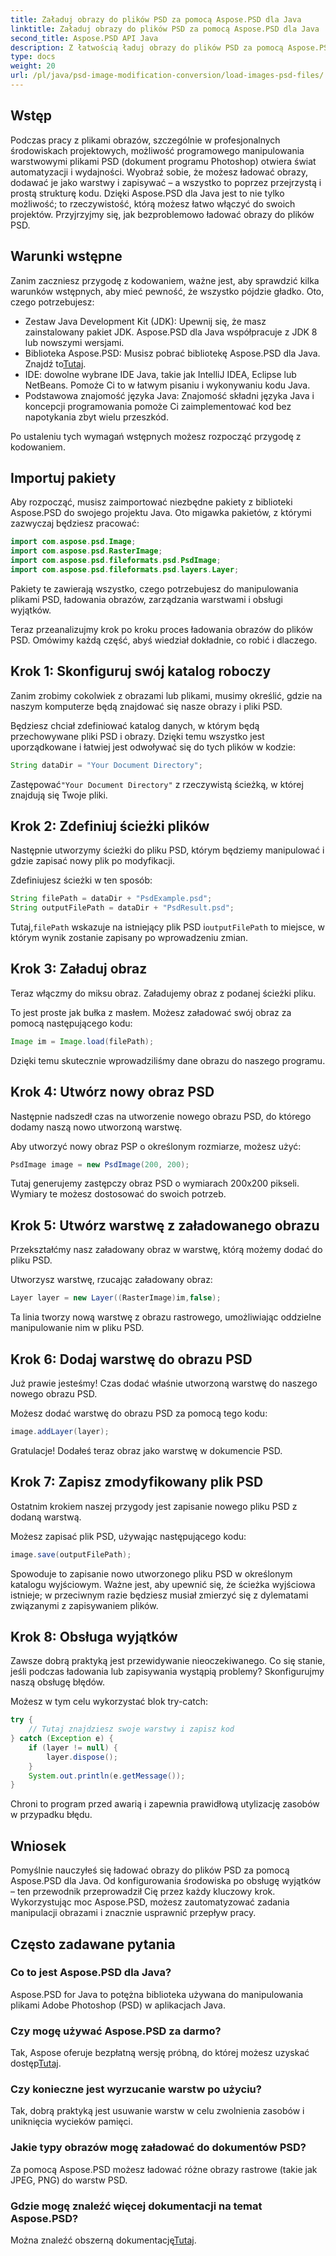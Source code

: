 ```yaml
---
title: Załaduj obrazy do plików PSD za pomocą Aspose.PSD dla Java
linktitle: Załaduj obrazy do plików PSD za pomocą Aspose.PSD dla Java
second_title: Aspose.PSD API Java
description: Z łatwością ładuj obrazy do plików PSD za pomocą Aspose.PSD dla Java. Postępuj zgodnie z tym przewodnikiem krok po kroku, aby skutecznie zautomatyzować zadania manipulacji obrazami.
type: docs
weight: 20
url: /pl/java/psd-image-modification-conversion/load-images-psd-files/
---
```

## Wstęp

Podczas pracy z plikami obrazów, szczególnie w profesjonalnych środowiskach projektowych, możliwość programowego manipulowania warstwowymi plikami PSD (dokument programu Photoshop) otwiera świat automatyzacji i wydajności. Wyobraź sobie, że możesz ładować obrazy, dodawać je jako warstwy i zapisywać – a wszystko to poprzez przejrzystą i prostą strukturę kodu. Dzięki Aspose.PSD dla Java jest to nie tylko możliwość; to rzeczywistość, którą możesz łatwo włączyć do swoich projektów. Przyjrzyjmy się, jak bezproblemowo ładować obrazy do plików PSD.

## Warunki wstępne

Zanim zaczniesz przygodę z kodowaniem, ważne jest, aby sprawdzić kilka warunków wstępnych, aby mieć pewność, że wszystko pójdzie gładko. Oto, czego potrzebujesz:

- Zestaw Java Development Kit (JDK): Upewnij się, że masz zainstalowany pakiet JDK. Aspose.PSD dla Java współpracuje z JDK 8 lub nowszymi wersjami.
-  Biblioteka Aspose.PSD: Musisz pobrać bibliotekę Aspose.PSD dla Java. Znajdź to[Tutaj](https://releases.aspose.com/psd/java/).
- IDE: dowolne wybrane IDE Java, takie jak IntelliJ IDEA, Eclipse lub NetBeans. Pomoże Ci to w łatwym pisaniu i wykonywaniu kodu Java.
- Podstawowa znajomość języka Java: Znajomość składni języka Java i koncepcji programowania pomoże Ci zaimplementować kod bez napotykania zbyt wielu przeszkód.

Po ustaleniu tych wymagań wstępnych możesz rozpocząć przygodę z kodowaniem.

## Importuj pakiety

Aby rozpocząć, musisz zaimportować niezbędne pakiety z biblioteki Aspose.PSD do swojego projektu Java. Oto migawka pakietów, z którymi zazwyczaj będziesz pracować:

```java
import com.aspose.psd.Image;
import com.aspose.psd.RasterImage;
import com.aspose.psd.fileformats.psd.PsdImage;
import com.aspose.psd.fileformats.psd.layers.Layer;
```

Pakiety te zawierają wszystko, czego potrzebujesz do manipulowania plikami PSD, ładowania obrazów, zarządzania warstwami i obsługi wyjątków.

Teraz przeanalizujmy krok po kroku proces ładowania obrazów do plików PSD. Omówimy każdą część, abyś wiedział dokładnie, co robić i dlaczego.

## Krok 1: Skonfiguruj swój katalog roboczy

Zanim zrobimy cokolwiek z obrazami lub plikami, musimy określić, gdzie na naszym komputerze będą znajdować się nasze obrazy i pliki PSD.

Będziesz chciał zdefiniować katalog danych, w którym będą przechowywane pliki PSD i obrazy. Dzięki temu wszystko jest uporządkowane i łatwiej jest odwoływać się do tych plików w kodzie:

```java
String dataDir = "Your Document Directory";
```

 Zastępować`"Your Document Directory"` z rzeczywistą ścieżką, w której znajdują się Twoje pliki. 

## Krok 2: Zdefiniuj ścieżki plików

Następnie utworzymy ścieżki do pliku PSD, którym będziemy manipulować i gdzie zapisać nowy plik po modyfikacji.

Zdefiniujesz ścieżki w ten sposób:

```java
String filePath = dataDir + "PsdExample.psd";
String outputFilePath = dataDir + "PsdResult.psd";
```

 Tutaj,`filePath` wskazuje na istniejący plik PSD i`outputFilePath` to miejsce, w którym wynik zostanie zapisany po wprowadzeniu zmian.

## Krok 3: Załaduj obraz

Teraz włączmy do miksu obraz. Załadujemy obraz z podanej ścieżki pliku.

To jest proste jak bułka z masłem. Możesz załadować swój obraz za pomocą następującego kodu:

```java
Image im = Image.load(filePath);
```

Dzięki temu skutecznie wprowadziliśmy dane obrazu do naszego programu. 

## Krok 4: Utwórz nowy obraz PSD

Następnie nadszedł czas na utworzenie nowego obrazu PSD, do którego dodamy naszą nowo utworzoną warstwę.

Aby utworzyć nowy obraz PSP o określonym rozmiarze, możesz użyć:

```java
PsdImage image = new PsdImage(200, 200);
```

Tutaj generujemy zastępczy obraz PSD o wymiarach 200x200 pikseli. Wymiary te możesz dostosować do swoich potrzeb.

## Krok 5: Utwórz warstwę z załadowanego obrazu

Przekształćmy nasz załadowany obraz w warstwę, którą możemy dodać do pliku PSD.

Utworzysz warstwę, rzucając załadowany obraz:

```java
Layer layer = new Layer((RasterImage)im,false);
```

Ta linia tworzy nową warstwę z obrazu rastrowego, umożliwiając oddzielne manipulowanie nim w pliku PSD.

## Krok 6: Dodaj warstwę do obrazu PSD

Już prawie jesteśmy! Czas dodać właśnie utworzoną warstwę do naszego nowego obrazu PSD.

Możesz dodać warstwę do obrazu PSD za pomocą tego kodu:

```java
image.addLayer(layer);
```

Gratulacje! Dodałeś teraz obraz jako warstwę w dokumencie PSD.

## Krok 7: Zapisz zmodyfikowany plik PSD

Ostatnim krokiem naszej przygody jest zapisanie nowego pliku PSD z dodaną warstwą.

Możesz zapisać plik PSD, używając następującego kodu:

```java
image.save(outputFilePath);
```

Spowoduje to zapisanie nowo utworzonego pliku PSD w określonym katalogu wyjściowym. Ważne jest, aby upewnić się, że ścieżka wyjściowa istnieje; w przeciwnym razie będziesz musiał zmierzyć się z dylematami związanymi z zapisywaniem plików.

## Krok 8: Obsługa wyjątków

Zawsze dobrą praktyką jest przewidywanie nieoczekiwanego. Co się stanie, jeśli podczas ładowania lub zapisywania wystąpią problemy? Skonfigurujmy naszą obsługę błędów.

Możesz w tym celu wykorzystać blok try-catch:

```java
try {
    // Tutaj znajdziesz swoje warstwy i zapisz kod
} catch (Exception e) {
    if (layer != null) {
        layer.dispose();
    }
    System.out.println(e.getMessage());
}
```

Chroni to program przed awarią i zapewnia prawidłową utylizację zasobów w przypadku błędu.

## Wniosek

Pomyślnie nauczyłeś się ładować obrazy do plików PSD za pomocą Aspose.PSD dla Java. Od konfigurowania środowiska po obsługę wyjątków – ten przewodnik przeprowadził Cię przez każdy kluczowy krok. Wykorzystując moc Aspose.PSD, możesz zautomatyzować zadania manipulacji obrazami i znacznie usprawnić przepływ pracy.


## Często zadawane pytania

### Co to jest Aspose.PSD dla Java?

Aspose.PSD for Java to potężna biblioteka używana do manipulowania plikami Adobe Photoshop (PSD) w aplikacjach Java.

### Czy mogę używać Aspose.PSD za darmo?

 Tak, Aspose oferuje bezpłatną wersję próbną, do której możesz uzyskać dostęp[Tutaj](https://releases.aspose.com/).

### Czy konieczne jest wyrzucanie warstw po użyciu?

Tak, dobrą praktyką jest usuwanie warstw w celu zwolnienia zasobów i uniknięcia wycieków pamięci.

### Jakie typy obrazów mogę załadować do dokumentów PSD?

Za pomocą Aspose.PSD możesz ładować różne obrazy rastrowe (takie jak JPEG, PNG) do warstw PSD.

### Gdzie mogę znaleźć więcej dokumentacji na temat Aspose.PSD?

 Można znaleźć obszerną dokumentację[Tutaj](https://reference.aspose.com/psd/java/).